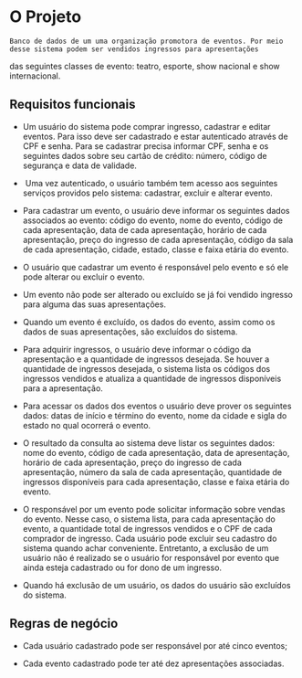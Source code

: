 # O Projeto

	Banco de dados de um uma organização promotora de eventos. Por meio desse sistema podem ser vendidos ingressos para apresentações
das seguintes classes de evento: teatro, esporte, show nacional e show internacional.

## Requisitos funcionais

* Um usuário do sistema pode comprar ingresso, cadastrar e editar eventos. Para isso deve ser cadastrado e estar autenticado através de CPF e senha. Para se cadastrar precisa informar CPF, senha e os seguintes dados sobre seu cartão de crédito: número, código de segurança e data de validade.

*  Uma vez autenticado, o usuário também tem acesso aos seguintes serviços providos pelo sistema: cadastrar, excluir e alterar evento.

*  Para cadastrar um evento, o usuário deve informar os seguintes dados associados ao evento: código do evento, nome do evento, código de cada apresentação, data de cada apresentação, horário de cada apresentação, preço do ingresso de cada apresentação, código da sala de cada apresentação, cidade, estado, classe e faixa etária do evento.

* O usuário que cadastrar um evento é responsável pelo evento e só ele pode alterar ou excluir o evento. 

* Um evento não pode ser alterado ou excluído se já foi vendido ingresso para alguma das suas apresentações. 

* Quando um evento é excluído, os dados do evento, assim como os dados de suas apresentações, são excluídos do sistema. 

* Para adquirir ingressos, o usuário deve informar o código da apresentação e a quantidade de ingressos desejada. Se houver a quantidade de ingressos desejada, o sistema lista os códigos dos ingressos vendidos e atualiza a quantidade de ingressos disponíveis para a apresentação. 

* Para acessar os dados dos eventos o usuário deve prover os seguintes dados: datas de início e término do evento, nome da cidade e sigla do estado no qual ocorrerá o evento.

* O resultado da consulta ao sistema deve listar os seguintes dados: nome do evento, código de cada apresentação, data de apresentação, horário de cada apresentação, preço do ingresso de cada apresentação, número da sala de cada apresentação, quantidade de ingressos disponíveis  para cada apresentação, classe e faixa etária do evento. 

* O responsável por um evento pode solicitar informação sobre vendas do evento. Nesse caso, o sistema lista, para cada apresentação do evento, a quantidade total de ingressos vendidos e o CPF de cada comprador de ingresso. Cada usuário pode excluir seu cadastro do sistema quando achar conveniente. Entretanto, a exclusão  de um usuário não é realizado se o usuário for responsável por evento que ainda esteja cadastrado ou for dono de um ingresso. 

* Quando há exclusão de um usuário, os dados do usuário são excluídos do sistema.

## Regras de negócio

* Cada usuário cadastrado pode ser responsável por até cinco eventos;

* Cada evento cadastrado pode ter até dez apresentações associadas.


